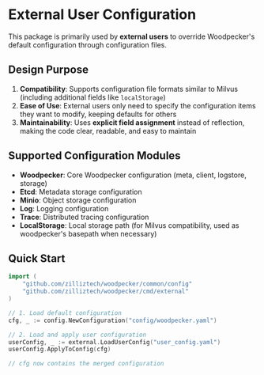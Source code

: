 # External User Configuration

This package is primarily used by **external users** to override Woodpecker's default configuration through configuration files.

## Design Purpose

1. **Compatibility**: Supports configuration file formats similar to Milvus (including additional fields like `localStorage`)
2. **Ease of Use**: External users only need to specify the configuration items they want to modify, keeping defaults for others
3. **Maintainability**: Uses **explicit field assignment** instead of reflection, making the code clear, readable, and easy to maintain

## Supported Configuration Modules

- **Woodpecker**: Core Woodpecker configuration (meta, client, logstore, storage)
- **Etcd**: Metadata storage configuration
- **Minio**: Object storage configuration
- **Log**: Logging configuration
- **Trace**: Distributed tracing configuration
- **LocalStorage**: Local storage path (for Milvus compatibility, used as woodpecker's basepath when necessary)

## Quick Start

```go
import (
    "github.com/zilliztech/woodpecker/common/config"
    "github.com/zilliztech/woodpecker/cmd/external"
)

// 1. Load default configuration
cfg, _ := config.NewConfiguration("config/woodpecker.yaml")

// 2. Load and apply user configuration
userConfig, _ := external.LoadUserConfig("user_config.yaml")
userConfig.ApplyToConfig(cfg)

// cfg now contains the merged configuration
```

